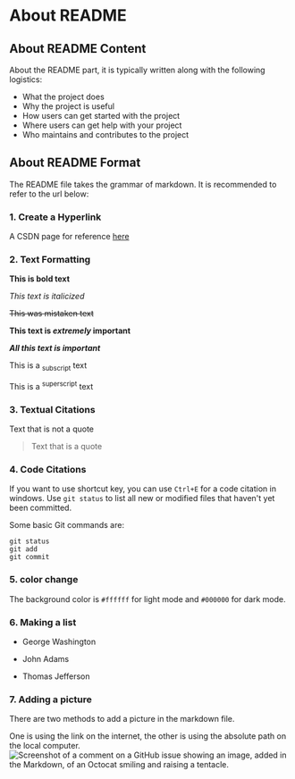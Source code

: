 # About README 
##  About README Content
About the README part, it is typically written along with the following logistics:

- What the project does
- Why the project is useful
- How users can get started with the project
- Where users can get help with your project
- Who maintains and contributes to the project

## About README Format
The README file takes the grammar of markdown. It is recommended to refer to the url below:

### 1. Create a Hyperlink
A CSDN page for reference [here](https://blog.csdn.net/m0_68747642/article/details/138313871?ops_request_misc=%257B%2522request%255Fid%2522%253A%2522172431293116800188559918%2522%252C%2522scm%2522%253A%252220140713.130102334..%2522%257D&request_id=172431293116800188559918&biz_id=0&utm_medium=distribute.pc_search_result.none-task-blog-2~all~sobaiduend~default-2-138313871-null-null.142^v100^pc_search_result_base8&utm_term=readme%E6%A0%BC%E5%BC%8F&spm=1018.2226.3001.4187)

### 2. Text Formatting
**This is bold text**

_This text is italicized_

~~This was mistaken text~~

**This text is _extremely_ important**

***All this text is important***

This is a <sub>subscript</sub> text

This is a <sup>superscript</sup> text

### 3. Textual Citations
Text that is not a quote
 
> Text that is a quote

### 4. Code Citations
If you want to use shortcut key, you can use `Ctrl+E` for a code citation in windows. Use `git status` to list all new or modified files that haven't yet been committed.

Some basic Git commands are:
```
git status
git add
git commit
```

### 5. color change
The background color is `#ffffff` for light mode and `#000000` for dark mode.

### 6. Making a list
- George Washington
* John Adams
+ Thomas Jefferson

### 7. Adding a picture
There are two methods to add a picture in the markdown file. 

One is using the link on the internet, the other is using the absolute path on the local computer.
![Screenshot of a comment on a GitHub issue showing an image, added in the Markdown, of an Octocat smiling and raising a tentacle.](https://myoctocat.com/assets/images/base-octocat.svg)


